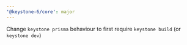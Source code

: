 ```yaml
---
'@keystone-6/core': major
---
```


Change `keystone prisma` behaviour to first require `keystone build` (or `keystone dev`)

